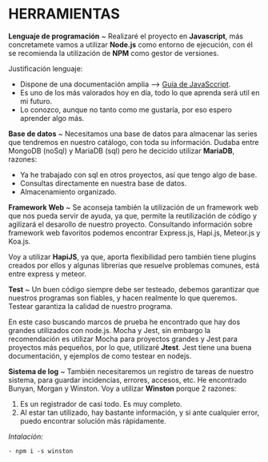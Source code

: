 # HERRAMIENTAS

**Lenguaje de programación** ~
Realizaré el proyecto en **Javascript**, más concretamete vamos a utilizar **Node.js** como entorno de ejecución, con él se recomienda la utilización de **NPM** como gestor de versiones.

Justificación lenguaje:
- Dispone de una documentación amplia --> [Guía de JavaSccript](https://developer.mozilla.org/es/docs/Web/JavaScript/Guide).
- Es uno de los más valorados hoy en día, todo lo que aprenda será util en mi futuro.
- Lo conozco, aunque no tanto como me gustaría, por eso espero aprender algo más.

**Base de datos** ~ 
Necesitamos una base de datos para almacenar las series que tendremos en nuestro catálogo, con toda su información.
  Dudaba entre MongoDB (noSql) y MariaDB (sql) pero he decicido utilizar **MariaDB**, razones:
 - Ya he trabajado con sql en otros proyectos, así que tengo algo de base.
 - Consultas directamente en nuestra base de datos.
 - Almacenamiento organizado.

**Framework Web** ~
Se aconseja también la utilización de un framework web que nos pueda servir de ayuda, ya que, permite la reutilización de código y agilizará el desarollo de nuestro proyecto.
Consultando información sobre framework web favoritos podemos encontrar Express.js, Hapi.js, Meteor.js y Koa.js.

Voy a utilizar **HapiJS**, ya que, aporta flexibilidad pero también tiene plugins creados por ellos y algunas librerias que resuelve problemas comunes, está entre express y meteor.


**Test** ~ 
Un buen código siempre debe ser testeado, debemos garantizar que nuestros programas son fiables, y hacen realmente lo que queremos. Testear garantiza la calidad de nuestro programa. 

En este caso buscando marcos de prueba he encontrado que hay dos grandes utilizados con node.js. Mocha y Jest, sin embargo la recomendación es utilizar Mocha para proyectos grandes y Jest para proyectos más pequeños, por lo que, utilizaré **Jtest**.
Jest tiene una buena documentación, y ejemplos de como testear en nodejs.


**Sistema de log** ~ 
También necesitaremos un registro de tareas de nuestro sistema, para guardar incidencias, errores, accesos, etc.
He encontrado Bunyan, Morgan y Winston. 
Voy a utilizar **Winston** porque 2 razones:
  1. Es un registrador de casi todo. Es muy completo.
  2. Al estar tan utilizado, hay bastante información, y si ante cualquier error, puedo encontrar solución más rápidamente.

  *Intalación:*

    - npm i -s winston